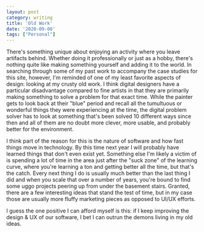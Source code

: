 ```yaml
---
layout: post
category: writing
title: 'Old Work'
date: '2020-09-08'
tags: ["Personal"]
---
```


There's something unique about enjoying an activity where you leave artifacts behind. Whether doing it professionally or just as a hobby, there's nothing quite like making something yourself and adding it to the world. In searching through some of my past work to accompany the case studies for this site, however, I'm reminded of one of my least favorite aspects of design: looking at my crusty old work. I think digital designers have a particular disadvantage compared to fine artists in that they are primarily making something to solve a problem for that exact time. While the painter gets to look back at their "blue" period and recall all the tumultuous or wonderful things they were experiencing at the time, the digital problem solver has to look at something that's been solved 10 different ways since then and all of them are no doubt more clever, more usable, and probably better for the environment.

<!--more-->

I think part of the reason for this is the nature of software and how fast things move in technology. By this time next year I will probably have learned things that don't even exist yet. Something else I'm likely a victim of is spending a lot of time in the area just after the "suck zone" of the learning curve, where you're learning a ton and getting better all the time, but that's the catch. Every next thing I do is usually much better than the last thing I did and when you scale that over a number of years, you're bound to find some uggo projects peering up from under the basement stairs. Granted, there are a few interesting ideas that stand the test of time, but in my case those are usually more fluffy marketing pieces as opposed to UI/UX efforts.

I guess the one positive I can afford myself is this: if I keep improving the design & UX of our software, I bet I can outrun the demons living in my old ideas.
